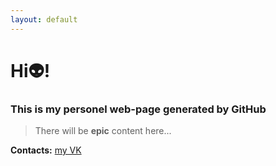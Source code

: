 ```yaml
---
layout: default
---
```





# Hi👽!
### This is my personel web-page generated by GitHub

>
> There will be **epic** content here...
>



**Contacts:**
[my VK](https://vk.com/vadik_alp)
